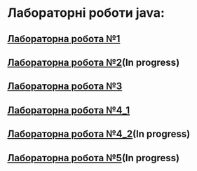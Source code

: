# Лабораторні роботи java:
## [Лабораторна робота №1](src/main/java/org/example/Lab1/README.md)
## [Лабораторна робота №2](src/main/java/org/example/Lab2/README.md)(In progress)
## [Лабораторна робота №3](src/main/java/org/example/Lab3/README.md)
## [Лабораторна робота №4_1](src/main/java/org/example/Lab4_1/README.md)
## [Лабораторна робота №4_2](src/main/java/org/example/Lab4_2/README.md)(In progress)
## [Лабораторна робота №5](src/main/java/org/example/Lab4_2/README.md)(In progress)
